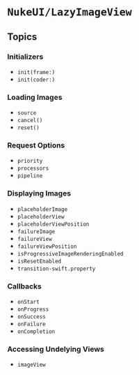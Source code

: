 # ``NukeUI/LazyImageView``

## Topics

### Initializers

- ``init(frame:)``
- ``init(coder:)``

### Loading Images

- ``source``
- ``cancel()``
- ``reset()``

### Request Options

- ``priority``
- ``processors``
- ``pipeline``

### Displaying Images

- ``placeholderImage``
- ``placeholderView``
- ``placeholderViewPosition``
- ``failureImage``
- ``failureView``
- ``failureViewPosition``
- ``isProgressiveImageRenderingEnabled``
- ``isResetEnabled``
- ``transition-swift.property``

### Callbacks

- ``onStart``
- ``onProgress``
- ``onSuccess``
- ``onFailure``
- ``onCompletion``

### Accessing Undelying Views

- ``imageView``
